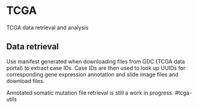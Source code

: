 # TCGA
TCGA data retrieval and analysis

## Data retrieval
Use manifest generated when downloading files from GDC (TCGA data portal) to extract case IDs. Case IDs are then used to look up UUIDs for corresponding gene expression annotation and slide image files and download files.  

Annotated somatic mutation file retrieval is still a work in progress.
#tcga-utils
